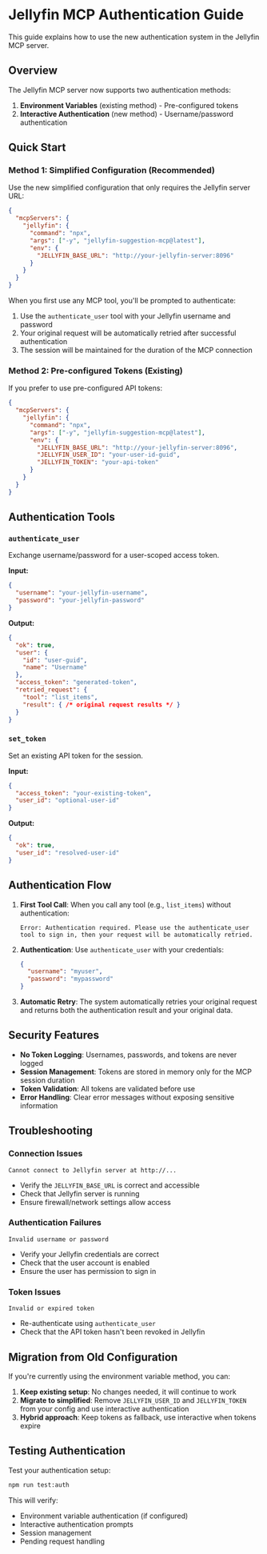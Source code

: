 # Jellyfin MCP Authentication Guide

This guide explains how to use the new authentication system in the Jellyfin MCP server.

## Overview

The Jellyfin MCP server now supports two authentication methods:

1. **Environment Variables** (existing method) - Pre-configured tokens
2. **Interactive Authentication** (new method) - Username/password authentication

## Quick Start

### Method 1: Simplified Configuration (Recommended)

Use the new simplified configuration that only requires the Jellyfin server URL:

```json
{
  "mcpServers": {
    "jellyfin": {
      "command": "npx",
      "args": ["-y", "jellyfin-suggestion-mcp@latest"],
      "env": {
        "JELLYFIN_BASE_URL": "http://your-jellyfin-server:8096"
      }
    }
  }
}
```

When you first use any MCP tool, you'll be prompted to authenticate:

1. Use the `authenticate_user` tool with your Jellyfin username and password
2. Your original request will be automatically retried after successful authentication
3. The session will be maintained for the duration of the MCP connection

### Method 2: Pre-configured Tokens (Existing)

If you prefer to use pre-configured API tokens:

```json
{
  "mcpServers": {
    "jellyfin": {
      "command": "npx",
      "args": ["-y", "jellyfin-suggestion-mcp@latest"],
      "env": {
        "JELLYFIN_BASE_URL": "http://your-jellyfin-server:8096",
        "JELLYFIN_USER_ID": "your-user-id-guid",
        "JELLYFIN_TOKEN": "your-api-token"
      }
    }
  }
}
```

## Authentication Tools

### `authenticate_user`

Exchange username/password for a user-scoped access token.

**Input:**
```json
{
  "username": "your-jellyfin-username",
  "password": "your-jellyfin-password"
}
```

**Output:**
```json
{
  "ok": true,
  "user": {
    "id": "user-guid",
    "name": "Username"
  },
  "access_token": "generated-token",
  "retried_request": {
    "tool": "list_items",
    "result": { /* original request results */ }
  }
}
```

### `set_token`

Set an existing API token for the session.

**Input:**
```json
{
  "access_token": "your-existing-token",
  "user_id": "optional-user-id"
}
```

**Output:**
```json
{
  "ok": true,
  "user_id": "resolved-user-id"
}
```

## Authentication Flow

1. **First Tool Call**: When you call any tool (e.g., `list_items`) without authentication:
   ```
   Error: Authentication required. Please use the authenticate_user tool to sign in, then your request will be automatically retried.
   ```

2. **Authentication**: Use `authenticate_user` with your credentials:
   ```json
   {
     "username": "myuser",
     "password": "mypassword"
   }
   ```

3. **Automatic Retry**: The system automatically retries your original request and returns both the authentication result and your original data.

## Security Features

- **No Token Logging**: Usernames, passwords, and tokens are never logged
- **Session Management**: Tokens are stored in memory only for the MCP session duration
- **Token Validation**: All tokens are validated before use
- **Error Handling**: Clear error messages without exposing sensitive information

## Troubleshooting

### Connection Issues
```
Cannot connect to Jellyfin server at http://...
```
- Verify the `JELLYFIN_BASE_URL` is correct and accessible
- Check that Jellyfin server is running
- Ensure firewall/network settings allow access

### Authentication Failures
```
Invalid username or password
```
- Verify your Jellyfin credentials are correct
- Check that the user account is enabled
- Ensure the user has permission to sign in

### Token Issues
```
Invalid or expired token
```
- Re-authenticate using `authenticate_user`
- Check that the API token hasn't been revoked in Jellyfin

## Migration from Old Configuration

If you're currently using the environment variable method, you can:

1. **Keep existing setup**: No changes needed, it will continue to work
2. **Migrate to simplified**: Remove `JELLYFIN_USER_ID` and `JELLYFIN_TOKEN` from your config and use interactive authentication
3. **Hybrid approach**: Keep tokens as fallback, use interactive when tokens expire

## Testing Authentication

Test your authentication setup:

```bash
npm run test:auth
```

This will verify:
- Environment variable authentication (if configured)
- Interactive authentication prompts
- Session management
- Pending request handling